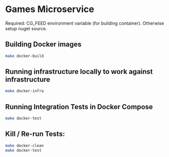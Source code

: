 # Games Microservice

Required: CG_FEED environment variable (for building container). Otherwise setup nuget source.

## Building Docker images
```bash
make docker-build
```

## Running infrastructure locally to work against infrastructure
```bash
make docker-infra
```

## Running Integration Tests in Docker Compose
```bash
make docker-test
```

## Kill / Re-run Tests:
```bash
make docker-clean
make docker-test
```
